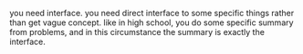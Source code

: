 you need interface. you need direct interface to some specific things rather than get vague concept. 
like in high school, you do some specific summary from problems, and in this circumstance the summary is exactly the interface. 